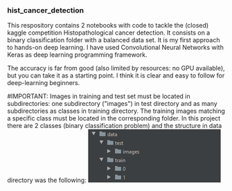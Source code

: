 ### hist_cancer_detection
This respository contains 2 notebooks with code to tackle the (closed) kaggle competition Histopathological cancer detection. It consists on a binary classification folder with a balanced data set.
It is my first approach to hands-on deep learning. I have used Convolutional Neural Networks with Keras as deep learning programming framework.

The accuracy is far from good (also limited by resources: no GPU available), but you can take it as a starting point. 
I think it is clear and easy to follow for deep-learning beginners.


#IMPORTANT:
Images in training and test set must be located in subdirectories: one subdirectory ("images") in test directory and as many subdirectories as classes in training directory. 
The training images matching a specific class must be located in the corresponding folder.
In this project there are 2 classes (binary classification problem) and the structure in data directory was the following:
![Alt text](Capture_data_structure.PNG?raw=true "Data folder")


